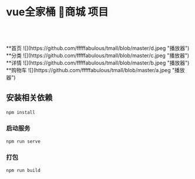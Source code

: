 # vue全家桶 🍄商城 项目
<br/>
<br/>
<br/>
**首页
![](https://github.com/fffffabulous/tmall/blob/master/d.jpeg "播放器")
**分类
![](https://github.com/fffffabulous/tmall/blob/master/c.jpeg "播放器")
**详情
![](https://github.com/fffffabulous/tmall/blob/master/b.jpeg "播放器")
**购物车
![](https://github.com/fffffabulous/tmall/blob/master/a.jpeg "播放器")

## 安装相关依赖
```
npm install
```

### 启动服务
```
npm run serve
```

### 打包
```
npm run build
```

